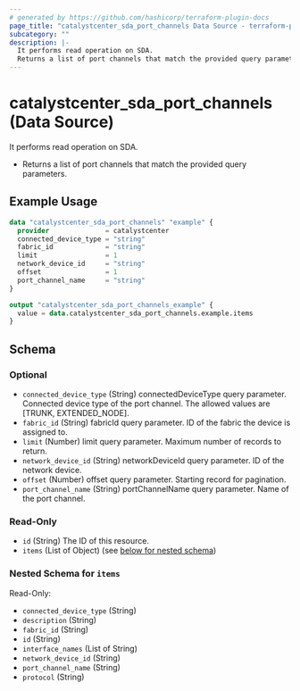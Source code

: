 ```yaml
---
# generated by https://github.com/hashicorp/terraform-plugin-docs
page_title: "catalystcenter_sda_port_channels Data Source - terraform-provider-catalystcenter"
subcategory: ""
description: |-
  It performs read operation on SDA.
  Returns a list of port channels that match the provided query parameters.
---
```


# catalystcenter_sda_port_channels (Data Source)

It performs read operation on SDA.

- Returns a list of port channels that match the provided query parameters.

## Example Usage

```terraform
data "catalystcenter_sda_port_channels" "example" {
  provider              = catalystcenter
  connected_device_type = "string"
  fabric_id             = "string"
  limit                 = 1
  network_device_id     = "string"
  offset                = 1
  port_channel_name     = "string"
}

output "catalystcenter_sda_port_channels_example" {
  value = data.catalystcenter_sda_port_channels.example.items
}
```

<!-- schema generated by tfplugindocs -->
## Schema

### Optional

- `connected_device_type` (String) connectedDeviceType query parameter. Connected device type of the port channel. The allowed values are [TRUNK, EXTENDED_NODE].
- `fabric_id` (String) fabricId query parameter. ID of the fabric the device is assigned to.
- `limit` (Number) limit query parameter. Maximum number of records to return.
- `network_device_id` (String) networkDeviceId query parameter. ID of the network device.
- `offset` (Number) offset query parameter. Starting record for pagination.
- `port_channel_name` (String) portChannelName query parameter. Name of the port channel.

### Read-Only

- `id` (String) The ID of this resource.
- `items` (List of Object) (see [below for nested schema](#nestedatt--items))

<a id="nestedatt--items"></a>
### Nested Schema for `items`

Read-Only:

- `connected_device_type` (String)
- `description` (String)
- `fabric_id` (String)
- `id` (String)
- `interface_names` (List of String)
- `network_device_id` (String)
- `port_channel_name` (String)
- `protocol` (String)
